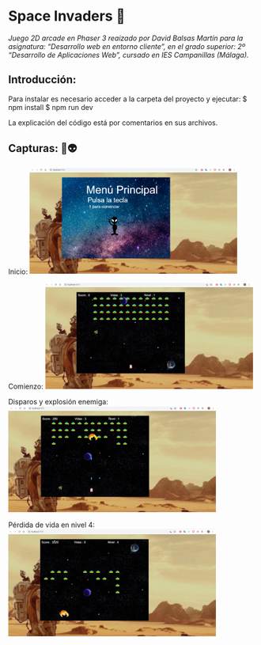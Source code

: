 # Space Invaders 👾

_Juego 2D arcade en Phaser 3 reaizado por David Balsas Martín para la asignatura: “Desarrollo web en entorno cliente”, en el grado superior: 2º “Desarrollo de Aplicaciones Web”, cursado en IES Campanillas (Málaga)._
## Introducción:

Para instalar es necesario acceder a la carpeta del proyecto y ejecutar:
$ npm install
$ npm run dev

La explicación del código está por comentarios en sus archivos.

## Capturas: 🚀👽
Inicio:
<img src="imagenes/inicio.png" width="420">

Comienzo:
<img src="imagenes/comienzo.png" width="420">

Disparos y explosión enemiga:
<img src="imagenes/disparo_explosion.png" width="420">

Pérdida de vida en nivel 4:
<img src="imagenes/nivel4_explosion.png" width="420">


